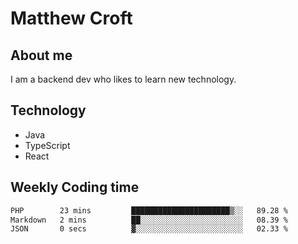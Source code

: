 # Matthew Croft

## About me
I am a backend dev who likes to learn new technology. 

## Technology
- Java
- TypeScript
- React

## Weekly Coding time
<!--START_SECTION:waka-->

```txt
PHP        23 mins         ██████████████████████▒░░   89.28 %
Markdown   2 mins          ██░░░░░░░░░░░░░░░░░░░░░░░   08.39 %
JSON       0 secs          ▓░░░░░░░░░░░░░░░░░░░░░░░░   02.33 %
```

<!--END_SECTION:waka-->
